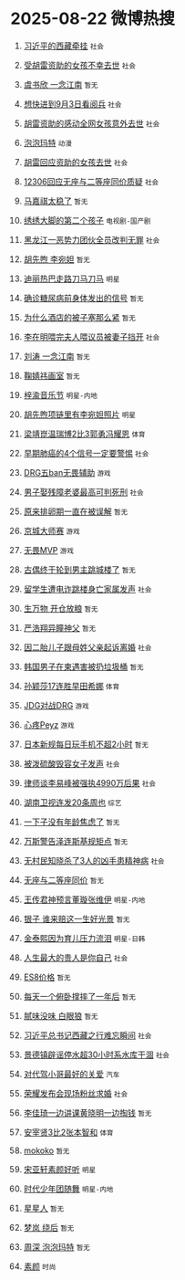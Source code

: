 # 2025-08-22 微博热搜 
1. [习近平的西藏牵挂](https://m.weibo.cn/search?containerid=100103type%3D1%26t%3D10%26q%3D%23%E4%B9%A0%E8%BF%91%E5%B9%B3%E7%9A%84%E8%A5%BF%E8%97%8F%E7%89%B5%E6%8C%82%23&stream_entry_id=51&isnewpage=1&extparam=seat%3D1%26cate%3D10103%26q%3D%2523%25E4%25B9%25A0%25E8%25BF%2591%25E5%25B9%25B3%25E7%259A%2584%25E8%25A5%25BF%25E8%2597%258F%25E7%2589%25B5%25E6%258C%2582%2523%26pos%3D0%26dgr%3D0%26stream_entry_id%3D51%26c_type%3D51%26filter_type%3Drealtimehot%26display_time%3D1755800907%26pre_seqid%3D17558009070760539334103) `社会` 

2. [受胡雷资助的女孩不幸去世](https://m.weibo.cn/search?containerid=100103type%3D1%26t%3D10%26q%3D%23%E5%8F%97%E8%83%A1%E9%9B%B7%E8%B5%84%E5%8A%A9%E7%9A%84%E5%A5%B3%E5%AD%A9%E4%B8%8D%E5%B9%B8%E5%8E%BB%E4%B8%96%23&stream_entry_id=31&isnewpage=1&extparam=seat%3D1%26realpos%3D1%26q%3D%2523%25E5%258F%2597%25E8%2583%25A1%25E9%259B%25B7%25E8%25B5%2584%25E5%258A%25A9%25E7%259A%2584%25E5%25A5%25B3%25E5%25AD%25A9%25E4%25B8%258D%25E5%25B9%25B8%25E5%258E%25BB%25E4%25B8%2596%2523%26filter_type%3Drealtimehot%26flag%3D0%26cate%3D5001%26lcate%3D5001%26pos%3D0%26c_type%3D31%26stream_entry_id%3D31%26band_rank%3D1%26dgr%3D0%26display_time%3D1755800907%26pre_seqid%3D17558009070760539334103) `社会` 

3. [虞书欣 一念江南](https://m.weibo.cn/search?containerid=100103type%3D1%26t%3D10%26q%3D%E8%99%9E%E4%B9%A6%E6%AC%A3+%E4%B8%80%E5%BF%B5%E6%B1%9F%E5%8D%97&stream_entry_id=31&isnewpage=1&extparam=seat%3D1%26realpos%3D2%26q%3D%25E8%2599%259E%25E4%25B9%25A6%25E6%25AC%25A3%2520%25E4%25B8%2580%25E5%25BF%25B5%25E6%25B1%259F%25E5%258D%2597%26filter_type%3Drealtimehot%26flag%3D2%26cate%3D5001%26lcate%3D5001%26pos%3D1%26c_type%3D31%26stream_entry_id%3D31%26band_rank%3D2%26dgr%3D0%26display_time%3D1755800907%26pre_seqid%3D17558009070760539334103) `暂无` 

4. [想快进到9月3日看阅兵](https://m.weibo.cn/search?containerid=100103type%3D1%26t%3D10%26q%3D%23%E6%83%B3%E5%BF%AB%E8%BF%9B%E5%88%B09%E6%9C%883%E6%97%A5%E7%9C%8B%E9%98%85%E5%85%B5%23&stream_entry_id=31&isnewpage=1&extparam=seat%3D1%26realpos%3D3%26q%3D%2523%25E6%2583%25B3%25E5%25BF%25AB%25E8%25BF%259B%25E5%2588%25B09%25E6%259C%25883%25E6%2597%25A5%25E7%259C%258B%25E9%2598%2585%25E5%2585%25B5%2523%26filter_type%3Drealtimehot%26flag%3D0%26cate%3D5001%26lcate%3D5001%26pos%3D2%26c_type%3D31%26stream_entry_id%3D31%26band_rank%3D3%26dgr%3D0%26display_time%3D1755800907%26pre_seqid%3D17558009070760539334103) `社会` 

5. [胡雷资助的感动全网女孩意外去世](https://m.weibo.cn/search?containerid=100103type%3D1%26t%3D10%26q%3D%23%E8%83%A1%E9%9B%B7%E8%B5%84%E5%8A%A9%E7%9A%84%E6%84%9F%E5%8A%A8%E5%85%A8%E7%BD%91%E5%A5%B3%E5%AD%A9%E6%84%8F%E5%A4%96%E5%8E%BB%E4%B8%96%23&stream_entry_id=31&isnewpage=1&extparam=seat%3D1%26realpos%3D4%26q%3D%2523%25E8%2583%25A1%25E9%259B%25B7%25E8%25B5%2584%25E5%258A%25A9%25E7%259A%2584%25E6%2584%259F%25E5%258A%25A8%25E5%2585%25A8%25E7%25BD%2591%25E5%25A5%25B3%25E5%25AD%25A9%25E6%2584%258F%25E5%25A4%2596%25E5%258E%25BB%25E4%25B8%2596%2523%26filter_type%3Drealtimehot%26flag%3D0%26cate%3D5001%26lcate%3D5001%26pos%3D3%26c_type%3D31%26stream_entry_id%3D31%26band_rank%3D4%26dgr%3D0%26display_time%3D1755800907%26pre_seqid%3D17558009070760539334103) `社会` 

6. [泡泡玛特](https://m.weibo.cn/search?containerid=100103type%3D1%26t%3D10%26q%3D%E6%B3%A1%E6%B3%A1%E7%8E%9B%E7%89%B9&stream_entry_id=31&isnewpage=1&extparam=seat%3D1%26realpos%3D5%26q%3D%25E6%25B3%25A1%25E6%25B3%25A1%25E7%258E%259B%25E7%2589%25B9%26filter_type%3Drealtimehot%26flag%3D16%26cate%3D5001%26lcate%3D5001%26pos%3D4%26c_type%3D31%26stream_entry_id%3D31%26band_rank%3D5%26dgr%3D0%26display_time%3D1755800907%26pre_seqid%3D17558009070760539334103) `动漫` 

7. [胡雷回应资助的女孩去世](https://m.weibo.cn/search?containerid=100103type%3D1%26t%3D10%26q%3D%23%E8%83%A1%E9%9B%B7%E5%9B%9E%E5%BA%94%E8%B5%84%E5%8A%A9%E7%9A%84%E5%A5%B3%E5%AD%A9%E5%8E%BB%E4%B8%96%23&stream_entry_id=31&isnewpage=1&extparam=seat%3D1%26realpos%3D6%26q%3D%2523%25E8%2583%25A1%25E9%259B%25B7%25E5%259B%259E%25E5%25BA%2594%25E8%25B5%2584%25E5%258A%25A9%25E7%259A%2584%25E5%25A5%25B3%25E5%25AD%25A9%25E5%258E%25BB%25E4%25B8%2596%2523%26filter_type%3Drealtimehot%26flag%3D0%26cate%3D5001%26lcate%3D5001%26pos%3D5%26c_type%3D31%26stream_entry_id%3D31%26band_rank%3D6%26dgr%3D0%26display_time%3D1755800907%26pre_seqid%3D17558009070760539334103) `社会` 

8. [12306回应无座与二等座同价质疑](https://m.weibo.cn/search?containerid=100103type%3D1%26t%3D10%26q%3D%2312306%E5%9B%9E%E5%BA%94%E6%97%A0%E5%BA%A7%E4%B8%8E%E4%BA%8C%E7%AD%89%E5%BA%A7%E5%90%8C%E4%BB%B7%E8%B4%A8%E7%96%91%23&stream_entry_id=31&isnewpage=1&extparam=seat%3D1%26realpos%3D7%26q%3D%252312306%25E5%259B%259E%25E5%25BA%2594%25E6%2597%25A0%25E5%25BA%25A7%25E4%25B8%258E%25E4%25BA%258C%25E7%25AD%2589%25E5%25BA%25A7%25E5%2590%258C%25E4%25BB%25B7%25E8%25B4%25A8%25E7%2596%2591%2523%26filter_type%3Drealtimehot%26flag%3D0%26cate%3D5001%26lcate%3D5001%26pos%3D6%26c_type%3D31%26stream_entry_id%3D31%26band_rank%3D7%26dgr%3D0%26display_time%3D1755800907%26pre_seqid%3D17558009070760539334103) `社会` 

9. [马嘉祺太稳了](https://m.weibo.cn/search?containerid=100103type%3D1%26t%3D10%26q%3D%23%E9%A9%AC%E5%98%89%E7%A5%BA%E5%A4%AA%E7%A8%B3%E4%BA%86%23&stream_entry_id=31&isnewpage=1&extparam=seat%3D1%26realpos%3D8%26q%3D%2523%25E9%25A9%25AC%25E5%2598%2589%25E7%25A5%25BA%25E5%25A4%25AA%25E7%25A8%25B3%25E4%25BA%2586%2523%26filter_type%3Drealtimehot%26flag%3D0%26cate%3D5001%26lcate%3D5001%26pos%3D7%26c_type%3D31%26stream_entry_id%3D31%26band_rank%3D8%26dgr%3D0%26display_time%3D1755800907%26pre_seqid%3D17558009070760539334103) `暂无` 

10. [绣绣大脚的第二个孩子](https://m.weibo.cn/search?containerid=100103type%3D1%26t%3D10%26q%3D%23%E7%BB%A3%E7%BB%A3%E5%A4%A7%E8%84%9A%E7%9A%84%E7%AC%AC%E4%BA%8C%E4%B8%AA%E5%AD%A9%E5%AD%90%23&stream_entry_id=31&isnewpage=1&extparam=seat%3D1%26realpos%3D9%26q%3D%2523%25E7%25BB%25A3%25E7%25BB%25A3%25E5%25A4%25A7%25E8%2584%259A%25E7%259A%2584%25E7%25AC%25AC%25E4%25BA%258C%25E4%25B8%25AA%25E5%25AD%25A9%25E5%25AD%2590%2523%26filter_type%3Drealtimehot%26flag%3D0%26cate%3D5001%26lcate%3D5001%26pos%3D8%26c_type%3D31%26stream_entry_id%3D31%26band_rank%3D9%26dgr%3D0%26display_time%3D1755800907%26pre_seqid%3D17558009070760539334103) `电视剧-国产剧` 

11. [黑龙江一恶势力团伙全员改判无罪](https://m.weibo.cn/search?containerid=100103type%3D1%26t%3D10%26q%3D%23%E9%BB%91%E9%BE%99%E6%B1%9F%E4%B8%80%E6%81%B6%E5%8A%BF%E5%8A%9B%E5%9B%A2%E4%BC%99%E5%85%A8%E5%91%98%E6%94%B9%E5%88%A4%E6%97%A0%E7%BD%AA%23&stream_entry_id=31&isnewpage=1&extparam=seat%3D1%26realpos%3D10%26q%3D%2523%25E9%25BB%2591%25E9%25BE%2599%25E6%25B1%259F%25E4%25B8%2580%25E6%2581%25B6%25E5%258A%25BF%25E5%258A%259B%25E5%259B%25A2%25E4%25BC%2599%25E5%2585%25A8%25E5%2591%2598%25E6%2594%25B9%25E5%2588%25A4%25E6%2597%25A0%25E7%25BD%25AA%2523%26filter_type%3Drealtimehot%26flag%3D0%26cate%3D5001%26lcate%3D5001%26pos%3D9%26c_type%3D31%26stream_entry_id%3D31%26band_rank%3D10%26dgr%3D0%26display_time%3D1755800907%26pre_seqid%3D17558009070760539334103) `社会` 

12. [胡先煦 李宛妲](https://m.weibo.cn/search?containerid=100103type%3D1%26t%3D10%26q%3D%E8%83%A1%E5%85%88%E7%85%A6+%E6%9D%8E%E5%AE%9B%E5%A6%B2&stream_entry_id=31&isnewpage=1&extparam=seat%3D1%26realpos%3D11%26q%3D%25E8%2583%25A1%25E5%2585%2588%25E7%2585%25A6%2520%25E6%259D%258E%25E5%25AE%259B%25E5%25A6%25B2%26filter_type%3Drealtimehot%26flag%3D2%26cate%3D5001%26lcate%3D5001%26pos%3D10%26c_type%3D31%26stream_entry_id%3D31%26band_rank%3D11%26dgr%3D0%26display_time%3D1755800907%26pre_seqid%3D17558009070760539334103) `暂无` 

13. [迪丽热巴走路刀马刀马](https://m.weibo.cn/search?containerid=100103type%3D1%26t%3D10%26q%3D%23%E8%BF%AA%E4%B8%BD%E7%83%AD%E5%B7%B4%E8%B5%B0%E8%B7%AF%E5%88%80%E9%A9%AC%E5%88%80%E9%A9%AC%23&stream_entry_id=31&isnewpage=1&extparam=seat%3D1%26realpos%3D12%26q%3D%2523%25E8%25BF%25AA%25E4%25B8%25BD%25E7%2583%25AD%25E5%25B7%25B4%25E8%25B5%25B0%25E8%25B7%25AF%25E5%2588%2580%25E9%25A9%25AC%25E5%2588%2580%25E9%25A9%25AC%2523%26filter_type%3Drealtimehot%26flag%3D0%26cate%3D5001%26lcate%3D5001%26pos%3D11%26c_type%3D31%26stream_entry_id%3D31%26band_rank%3D12%26dgr%3D0%26display_time%3D1755800907%26pre_seqid%3D17558009070760539334103) `明星` 

14. [确诊糖尿病前身体发出的信号](https://m.weibo.cn/search?containerid=100103type%3D1%26t%3D10%26q%3D%E7%A1%AE%E8%AF%8A%E7%B3%96%E5%B0%BF%E7%97%85%E5%89%8D%E8%BA%AB%E4%BD%93%E5%8F%91%E5%87%BA%E7%9A%84%E4%BF%A1%E5%8F%B7&stream_entry_id=31&isnewpage=1&extparam=seat%3D1%26realpos%3D13%26q%3D%25E7%25A1%25AE%25E8%25AF%258A%25E7%25B3%2596%25E5%25B0%25BF%25E7%2597%2585%25E5%2589%258D%25E8%25BA%25AB%25E4%25BD%2593%25E5%258F%2591%25E5%2587%25BA%25E7%259A%2584%25E4%25BF%25A1%25E5%258F%25B7%26filter_type%3Drealtimehot%26flag%3D0%26cate%3D5001%26lcate%3D5001%26pos%3D12%26c_type%3D31%26stream_entry_id%3D31%26band_rank%3D13%26dgr%3D0%26display_time%3D1755800907%26pre_seqid%3D17558009070760539334103) `暂无` 

15. [为什么酒店的被子塞那么紧](https://m.weibo.cn/search?containerid=100103type%3D1%26t%3D10%26q%3D%E4%B8%BA%E4%BB%80%E4%B9%88%E9%85%92%E5%BA%97%E7%9A%84%E8%A2%AB%E5%AD%90%E5%A1%9E%E9%82%A3%E4%B9%88%E7%B4%A7&stream_entry_id=31&isnewpage=1&extparam=seat%3D1%26realpos%3D14%26q%3D%25E4%25B8%25BA%25E4%25BB%2580%25E4%25B9%2588%25E9%2585%2592%25E5%25BA%2597%25E7%259A%2584%25E8%25A2%25AB%25E5%25AD%2590%25E5%25A1%259E%25E9%2582%25A3%25E4%25B9%2588%25E7%25B4%25A7%26filter_type%3Drealtimehot%26flag%3D0%26cate%3D5001%26lcate%3D5001%26pos%3D13%26c_type%3D31%26stream_entry_id%3D31%26band_rank%3D14%26dgr%3D0%26display_time%3D1755800907%26pre_seqid%3D17558009070760539334103) `暂无` 

16. [李在明喂完夫人喂议员被妻子挡开](https://m.weibo.cn/search?containerid=100103type%3D1%26t%3D10%26q%3D%23%E6%9D%8E%E5%9C%A8%E6%98%8E%E5%96%82%E5%AE%8C%E5%A4%AB%E4%BA%BA%E5%96%82%E8%AE%AE%E5%91%98%E8%A2%AB%E5%A6%BB%E5%AD%90%E6%8C%A1%E5%BC%80%23&stream_entry_id=31&isnewpage=1&extparam=seat%3D1%26realpos%3D15%26q%3D%2523%25E6%259D%258E%25E5%259C%25A8%25E6%2598%258E%25E5%2596%2582%25E5%25AE%258C%25E5%25A4%25AB%25E4%25BA%25BA%25E5%2596%2582%25E8%25AE%25AE%25E5%2591%2598%25E8%25A2%25AB%25E5%25A6%25BB%25E5%25AD%2590%25E6%258C%25A1%25E5%25BC%2580%2523%26filter_type%3Drealtimehot%26flag%3D0%26cate%3D5001%26lcate%3D5001%26pos%3D14%26c_type%3D31%26stream_entry_id%3D31%26band_rank%3D15%26dgr%3D0%26display_time%3D1755800907%26pre_seqid%3D17558009070760539334103) `社会` 

17. [刘涛 一念江南](https://m.weibo.cn/search?containerid=100103type%3D1%26t%3D10%26q%3D%E5%88%98%E6%B6%9B+%E4%B8%80%E5%BF%B5%E6%B1%9F%E5%8D%97&stream_entry_id=31&isnewpage=1&extparam=seat%3D1%26realpos%3D16%26q%3D%25E5%2588%2598%25E6%25B6%259B%2520%25E4%25B8%2580%25E5%25BF%25B5%25E6%25B1%259F%25E5%258D%2597%26filter_type%3Drealtimehot%26flag%3D0%26cate%3D5001%26lcate%3D5001%26pos%3D15%26c_type%3D31%26stream_entry_id%3D31%26band_rank%3D16%26dgr%3D0%26display_time%3D1755800907%26pre_seqid%3D17558009070760539334103) `暂无` 

18. [鞠婧祎画室](https://m.weibo.cn/search?containerid=100103type%3D1%26t%3D10%26q%3D%23%E9%9E%A0%E5%A9%A7%E7%A5%8E%E7%94%BB%E5%AE%A4%23&stream_entry_id=31&isnewpage=1&extparam=seat%3D1%26realpos%3D17%26q%3D%2523%25E9%259E%25A0%25E5%25A9%25A7%25E7%25A5%258E%25E7%2594%25BB%25E5%25AE%25A4%2523%26filter_type%3Drealtimehot%26flag%3D0%26cate%3D5001%26lcate%3D5001%26pos%3D16%26c_type%3D31%26stream_entry_id%3D31%26band_rank%3D17%26dgr%3D0%26display_time%3D1755800907%26pre_seqid%3D17558009070760539334103) `暂无` 

19. [梓渝音乐节](https://m.weibo.cn/search?containerid=100103type%3D1%26t%3D10%26q%3D%E6%A2%93%E6%B8%9D%E9%9F%B3%E4%B9%90%E8%8A%82&stream_entry_id=31&isnewpage=1&extparam=seat%3D1%26realpos%3D18%26q%3D%25E6%25A2%2593%25E6%25B8%259D%25E9%259F%25B3%25E4%25B9%2590%25E8%258A%2582%26filter_type%3Drealtimehot%26flag%3D0%26cate%3D5001%26lcate%3D5001%26pos%3D17%26c_type%3D31%26stream_entry_id%3D31%26band_rank%3D18%26dgr%3D0%26display_time%3D1755800907%26pre_seqid%3D17558009070760539334103) `明星-内地` 

20. [胡先煦项链里有李宛妲照片](https://m.weibo.cn/search?containerid=100103type%3D1%26t%3D10%26q%3D%E8%83%A1%E5%85%88%E7%85%A6%E9%A1%B9%E9%93%BE%E9%87%8C%E6%9C%89%E6%9D%8E%E5%AE%9B%E5%A6%B2%E7%85%A7%E7%89%87&stream_entry_id=31&isnewpage=1&extparam=seat%3D1%26realpos%3D19%26q%3D%25E8%2583%25A1%25E5%2585%2588%25E7%2585%25A6%25E9%25A1%25B9%25E9%2593%25BE%25E9%2587%258C%25E6%259C%2589%25E6%259D%258E%25E5%25AE%259B%25E5%25A6%25B2%25E7%2585%25A7%25E7%2589%2587%26filter_type%3Drealtimehot%26flag%3D0%26cate%3D5001%26lcate%3D5001%26pos%3D18%26c_type%3D31%26stream_entry_id%3D31%26band_rank%3D19%26dgr%3D0%26display_time%3D1755800907%26pre_seqid%3D17558009070760539334103) `明星` 

21. [梁靖崑温瑞博2比3郭勇冯耀恩](https://m.weibo.cn/search?containerid=100103type%3D1%26t%3D10%26q%3D%23%E6%A2%81%E9%9D%96%E5%B4%91%E6%B8%A9%E7%91%9E%E5%8D%9A2%E6%AF%943%E9%83%AD%E5%8B%87%E5%86%AF%E8%80%80%E6%81%A9%23&stream_entry_id=31&isnewpage=1&extparam=seat%3D1%26realpos%3D20%26q%3D%2523%25E6%25A2%2581%25E9%259D%2596%25E5%25B4%2591%25E6%25B8%25A9%25E7%2591%259E%25E5%258D%259A2%25E6%25AF%25943%25E9%2583%25AD%25E5%258B%2587%25E5%2586%25AF%25E8%2580%2580%25E6%2581%25A9%2523%26filter_type%3Drealtimehot%26flag%3D1%26cate%3D5001%26lcate%3D5001%26pos%3D19%26c_type%3D31%26stream_entry_id%3D31%26band_rank%3D20%26dgr%3D0%26display_time%3D1755800907%26pre_seqid%3D17558009070760539334103) `体育` 

22. [早期肺癌的4个信号一定要警惕](https://m.weibo.cn/search?containerid=100103type%3D1%26t%3D10%26q%3D%23%E6%97%A9%E6%9C%9F%E8%82%BA%E7%99%8C%E7%9A%844%E4%B8%AA%E4%BF%A1%E5%8F%B7%E4%B8%80%E5%AE%9A%E8%A6%81%E8%AD%A6%E6%83%95%23&stream_entry_id=31&isnewpage=1&extparam=seat%3D1%26realpos%3D21%26q%3D%2523%25E6%2597%25A9%25E6%259C%259F%25E8%2582%25BA%25E7%2599%258C%25E7%259A%25844%25E4%25B8%25AA%25E4%25BF%25A1%25E5%258F%25B7%25E4%25B8%2580%25E5%25AE%259A%25E8%25A6%2581%25E8%25AD%25A6%25E6%2583%2595%2523%26filter_type%3Drealtimehot%26flag%3D0%26cate%3D5001%26lcate%3D5001%26pos%3D20%26c_type%3D31%26stream_entry_id%3D31%26band_rank%3D21%26dgr%3D0%26display_time%3D1755800907%26pre_seqid%3D17558009070760539334103) `社会` 

23. [DRG五ban无畏辅助](https://m.weibo.cn/search?containerid=100103type%3D1%26t%3D10%26q%3D%23DRG%E4%BA%94ban%E6%97%A0%E7%95%8F%E8%BE%85%E5%8A%A9%23&stream_entry_id=31&isnewpage=1&extparam=seat%3D1%26realpos%3D22%26q%3D%2523DRG%25E4%25BA%2594ban%25E6%2597%25A0%25E7%2595%258F%25E8%25BE%2585%25E5%258A%25A9%2523%26filter_type%3Drealtimehot%26flag%3D1%26cate%3D5001%26lcate%3D5001%26pos%3D21%26c_type%3D31%26stream_entry_id%3D31%26band_rank%3D22%26dgr%3D0%26display_time%3D1755800907%26pre_seqid%3D17558009070760539334103) `游戏` 

24. [男子娶残障老婆最高可判死刑](https://m.weibo.cn/search?containerid=100103type%3D1%26t%3D10%26q%3D%23%E7%94%B7%E5%AD%90%E5%A8%B6%E6%AE%8B%E9%9A%9C%E8%80%81%E5%A9%86%E6%9C%80%E9%AB%98%E5%8F%AF%E5%88%A4%E6%AD%BB%E5%88%91%23&stream_entry_id=31&isnewpage=1&extparam=seat%3D1%26realpos%3D23%26q%3D%2523%25E7%2594%25B7%25E5%25AD%2590%25E5%25A8%25B6%25E6%25AE%258B%25E9%259A%259C%25E8%2580%2581%25E5%25A9%2586%25E6%259C%2580%25E9%25AB%2598%25E5%258F%25AF%25E5%2588%25A4%25E6%25AD%25BB%25E5%2588%2591%2523%26filter_type%3Drealtimehot%26flag%3D0%26cate%3D5001%26lcate%3D5001%26pos%3D22%26c_type%3D31%26stream_entry_id%3D31%26band_rank%3D23%26dgr%3D0%26display_time%3D1755800907%26pre_seqid%3D17558009070760539334103) `社会` 

25. [原来排卵期一直在被误解](https://m.weibo.cn/search?containerid=100103type%3D1%26t%3D10%26q%3D%E5%8E%9F%E6%9D%A5%E6%8E%92%E5%8D%B5%E6%9C%9F%E4%B8%80%E7%9B%B4%E5%9C%A8%E8%A2%AB%E8%AF%AF%E8%A7%A3&stream_entry_id=31&isnewpage=1&extparam=seat%3D1%26realpos%3D24%26q%3D%25E5%258E%259F%25E6%259D%25A5%25E6%258E%2592%25E5%258D%25B5%25E6%259C%259F%25E4%25B8%2580%25E7%259B%25B4%25E5%259C%25A8%25E8%25A2%25AB%25E8%25AF%25AF%25E8%25A7%25A3%26filter_type%3Drealtimehot%26flag%3D0%26cate%3D5001%26lcate%3D5001%26pos%3D23%26c_type%3D31%26stream_entry_id%3D31%26band_rank%3D24%26dgr%3D0%26display_time%3D1755800907%26pre_seqid%3D17558009070760539334103) `暂无` 

26. [京城大师赛](https://m.weibo.cn/search?containerid=100103type%3D1%26t%3D10%26q%3D%E4%BA%AC%E5%9F%8E%E5%A4%A7%E5%B8%88%E8%B5%9B&stream_entry_id=31&isnewpage=1&extparam=seat%3D1%26realpos%3D25%26q%3D%25E4%25BA%25AC%25E5%259F%258E%25E5%25A4%25A7%25E5%25B8%2588%25E8%25B5%259B%26filter_type%3Drealtimehot%26flag%3D1%26cate%3D5001%26lcate%3D5001%26pos%3D24%26c_type%3D31%26stream_entry_id%3D31%26band_rank%3D25%26dgr%3D0%26display_time%3D1755800907%26pre_seqid%3D17558009070760539334103) `游戏` 

27. [无畏MVP](https://m.weibo.cn/search?containerid=100103type%3D1%26t%3D10%26q%3D%E6%97%A0%E7%95%8FMVP&stream_entry_id=31&isnewpage=1&extparam=seat%3D1%26realpos%3D26%26q%3D%25E6%2597%25A0%25E7%2595%258FMVP%26filter_type%3Drealtimehot%26flag%3D0%26cate%3D5001%26lcate%3D5001%26pos%3D25%26c_type%3D31%26stream_entry_id%3D31%26band_rank%3D26%26dgr%3D0%26display_time%3D1755800907%26pre_seqid%3D17558009070760539334103) `游戏` 

28. [古偶终于轮到男主跳城楼了](https://m.weibo.cn/search?containerid=100103type%3D1%26t%3D10%26q%3D%E5%8F%A4%E5%81%B6%E7%BB%88%E4%BA%8E%E8%BD%AE%E5%88%B0%E7%94%B7%E4%B8%BB%E8%B7%B3%E5%9F%8E%E6%A5%BC%E4%BA%86&stream_entry_id=31&isnewpage=1&extparam=seat%3D1%26realpos%3D27%26q%3D%25E5%258F%25A4%25E5%2581%25B6%25E7%25BB%2588%25E4%25BA%258E%25E8%25BD%25AE%25E5%2588%25B0%25E7%2594%25B7%25E4%25B8%25BB%25E8%25B7%25B3%25E5%259F%258E%25E6%25A5%25BC%25E4%25BA%2586%26filter_type%3Drealtimehot%26flag%3D0%26cate%3D5001%26lcate%3D5001%26pos%3D26%26c_type%3D31%26stream_entry_id%3D31%26band_rank%3D27%26dgr%3D0%26display_time%3D1755800907%26pre_seqid%3D17558009070760539334103) `暂无` 

29. [留学生遭电诈跳楼身亡家属发声](https://m.weibo.cn/search?containerid=100103type%3D1%26t%3D10%26q%3D%23%E7%95%99%E5%AD%A6%E7%94%9F%E9%81%AD%E7%94%B5%E8%AF%88%E8%B7%B3%E6%A5%BC%E8%BA%AB%E4%BA%A1%E5%AE%B6%E5%B1%9E%E5%8F%91%E5%A3%B0%23&stream_entry_id=31&isnewpage=1&extparam=seat%3D1%26realpos%3D28%26q%3D%2523%25E7%2595%2599%25E5%25AD%25A6%25E7%2594%259F%25E9%2581%25AD%25E7%2594%25B5%25E8%25AF%2588%25E8%25B7%25B3%25E6%25A5%25BC%25E8%25BA%25AB%25E4%25BA%25A1%25E5%25AE%25B6%25E5%25B1%259E%25E5%258F%2591%25E5%25A3%25B0%2523%26filter_type%3Drealtimehot%26flag%3D0%26cate%3D5001%26lcate%3D5001%26pos%3D27%26c_type%3D31%26stream_entry_id%3D31%26band_rank%3D28%26dgr%3D0%26display_time%3D1755800907%26pre_seqid%3D17558009070760539334103) `社会` 

30. [生万物 开仓放粮](https://m.weibo.cn/search?containerid=100103type%3D1%26t%3D10%26q%3D%E7%94%9F%E4%B8%87%E7%89%A9+%E5%BC%80%E4%BB%93%E6%94%BE%E7%B2%AE&stream_entry_id=31&isnewpage=1&extparam=seat%3D1%26realpos%3D29%26q%3D%25E7%2594%259F%25E4%25B8%2587%25E7%2589%25A9%2520%25E5%25BC%2580%25E4%25BB%2593%25E6%2594%25BE%25E7%25B2%25AE%26filter_type%3Drealtimehot%26flag%3D0%26cate%3D5001%26lcate%3D5001%26pos%3D28%26c_type%3D31%26stream_entry_id%3D31%26band_rank%3D29%26dgr%3D0%26display_time%3D1755800907%26pre_seqid%3D17558009070760539334103) `暂无` 

31. [严浩翔异瞳神父](https://m.weibo.cn/search?containerid=100103type%3D1%26t%3D10%26q%3D%E4%B8%A5%E6%B5%A9%E7%BF%94%E5%BC%82%E7%9E%B3%E7%A5%9E%E7%88%B6&stream_entry_id=31&isnewpage=1&extparam=seat%3D1%26realpos%3D30%26q%3D%25E4%25B8%25A5%25E6%25B5%25A9%25E7%25BF%2594%25E5%25BC%2582%25E7%259E%25B3%25E7%25A5%259E%25E7%2588%25B6%26filter_type%3Drealtimehot%26flag%3D0%26cate%3D5001%26lcate%3D5001%26pos%3D29%26c_type%3D31%26stream_entry_id%3D31%26band_rank%3D30%26dgr%3D0%26display_time%3D1755800907%26pre_seqid%3D17558009070760539334103) `暂无` 

32. [因二胎儿子跟母姓父亲起诉离婚](https://m.weibo.cn/search?containerid=100103type%3D1%26t%3D10%26q%3D%23%E5%9B%A0%E4%BA%8C%E8%83%8E%E5%84%BF%E5%AD%90%E8%B7%9F%E6%AF%8D%E5%A7%93%E7%88%B6%E4%BA%B2%E8%B5%B7%E8%AF%89%E7%A6%BB%E5%A9%9A%23&stream_entry_id=31&isnewpage=1&extparam=seat%3D1%26realpos%3D31%26q%3D%2523%25E5%259B%25A0%25E4%25BA%258C%25E8%2583%258E%25E5%2584%25BF%25E5%25AD%2590%25E8%25B7%259F%25E6%25AF%258D%25E5%25A7%2593%25E7%2588%25B6%25E4%25BA%25B2%25E8%25B5%25B7%25E8%25AF%2589%25E7%25A6%25BB%25E5%25A9%259A%2523%26filter_type%3Drealtimehot%26flag%3D0%26cate%3D5001%26lcate%3D5001%26pos%3D30%26c_type%3D31%26stream_entry_id%3D31%26band_rank%3D31%26dgr%3D0%26display_time%3D1755800907%26pre_seqid%3D17558009070760539334103) `社会` 

33. [韩国男子在柬遇害被扔垃圾桶](https://m.weibo.cn/search?containerid=100103type%3D1%26t%3D10%26q%3D%E9%9F%A9%E5%9B%BD%E7%94%B7%E5%AD%90%E5%9C%A8%E6%9F%AC%E9%81%87%E5%AE%B3%E8%A2%AB%E6%89%94%E5%9E%83%E5%9C%BE%E6%A1%B6&stream_entry_id=31&isnewpage=1&extparam=seat%3D1%26realpos%3D32%26q%3D%25E9%259F%25A9%25E5%259B%25BD%25E7%2594%25B7%25E5%25AD%2590%25E5%259C%25A8%25E6%259F%25AC%25E9%2581%2587%25E5%25AE%25B3%25E8%25A2%25AB%25E6%2589%2594%25E5%259E%2583%25E5%259C%25BE%25E6%25A1%25B6%26filter_type%3Drealtimehot%26flag%3D1%26cate%3D5001%26lcate%3D5001%26pos%3D31%26c_type%3D31%26stream_entry_id%3D31%26band_rank%3D32%26dgr%3D0%26display_time%3D1755800907%26pre_seqid%3D17558009070760539334103) `暂无` 

34. [孙颖莎17连胜早田希娜](https://m.weibo.cn/search?containerid=100103type%3D1%26t%3D10%26q%3D%23%E5%AD%99%E9%A2%96%E8%8E%8E17%E8%BF%9E%E8%83%9C%E6%97%A9%E7%94%B0%E5%B8%8C%E5%A8%9C%23&stream_entry_id=31&isnewpage=1&extparam=seat%3D1%26realpos%3D33%26q%3D%2523%25E5%25AD%2599%25E9%25A2%2596%25E8%258E%258E17%25E8%25BF%259E%25E8%2583%259C%25E6%2597%25A9%25E7%2594%25B0%25E5%25B8%258C%25E5%25A8%259C%2523%26filter_type%3Drealtimehot%26flag%3D0%26cate%3D5001%26lcate%3D5001%26pos%3D32%26c_type%3D31%26stream_entry_id%3D31%26band_rank%3D33%26dgr%3D0%26display_time%3D1755800907%26pre_seqid%3D17558009070760539334103) `体育` 

35. [JDG对战DRG](https://m.weibo.cn/search?containerid=100103type%3D1%26t%3D10%26q%3D%23JDG%E5%AF%B9%E6%88%98DRG%23&stream_entry_id=31&isnewpage=1&extparam=seat%3D1%26realpos%3D34%26q%3D%2523JDG%25E5%25AF%25B9%25E6%2588%2598DRG%2523%26filter_type%3Drealtimehot%26flag%3D0%26cate%3D5001%26lcate%3D5001%26pos%3D33%26c_type%3D31%26stream_entry_id%3D31%26band_rank%3D34%26dgr%3D0%26display_time%3D1755800907%26pre_seqid%3D17558009070760539334103) `游戏` 

36. [心疼Peyz](https://m.weibo.cn/search?containerid=100103type%3D1%26t%3D10%26q%3D%23%E5%BF%83%E7%96%BCPeyz%23&stream_entry_id=31&isnewpage=1&extparam=seat%3D1%26realpos%3D35%26q%3D%2523%25E5%25BF%2583%25E7%2596%25BCPeyz%2523%26filter_type%3Drealtimehot%26flag%3D1%26cate%3D5001%26lcate%3D5001%26pos%3D34%26c_type%3D31%26stream_entry_id%3D31%26band_rank%3D35%26dgr%3D0%26display_time%3D1755800907%26pre_seqid%3D17558009070760539334103) `游戏` 

37. [日本新规每日玩手机不超2小时](https://m.weibo.cn/search?containerid=100103type%3D1%26t%3D10%26q%3D%E6%97%A5%E6%9C%AC%E6%96%B0%E8%A7%84%E6%AF%8F%E6%97%A5%E7%8E%A9%E6%89%8B%E6%9C%BA%E4%B8%8D%E8%B6%852%E5%B0%8F%E6%97%B6&stream_entry_id=31&isnewpage=1&extparam=seat%3D1%26realpos%3D36%26q%3D%25E6%2597%25A5%25E6%259C%25AC%25E6%2596%25B0%25E8%25A7%2584%25E6%25AF%258F%25E6%2597%25A5%25E7%258E%25A9%25E6%2589%258B%25E6%259C%25BA%25E4%25B8%258D%25E8%25B6%25852%25E5%25B0%258F%25E6%2597%25B6%26filter_type%3Drealtimehot%26flag%3D0%26cate%3D5001%26lcate%3D5001%26pos%3D35%26c_type%3D31%26stream_entry_id%3D31%26band_rank%3D36%26dgr%3D0%26display_time%3D1755800907%26pre_seqid%3D17558009070760539334103) `暂无` 

38. [被泼硫酸毁容女子发声](https://m.weibo.cn/search?containerid=100103type%3D1%26t%3D10%26q%3D%23%E8%A2%AB%E6%B3%BC%E7%A1%AB%E9%85%B8%E6%AF%81%E5%AE%B9%E5%A5%B3%E5%AD%90%E5%8F%91%E5%A3%B0%23&stream_entry_id=31&isnewpage=1&extparam=seat%3D1%26realpos%3D37%26q%3D%2523%25E8%25A2%25AB%25E6%25B3%25BC%25E7%25A1%25AB%25E9%2585%25B8%25E6%25AF%2581%25E5%25AE%25B9%25E5%25A5%25B3%25E5%25AD%2590%25E5%258F%2591%25E5%25A3%25B0%2523%26filter_type%3Drealtimehot%26flag%3D0%26cate%3D5001%26lcate%3D5001%26pos%3D36%26c_type%3D31%26stream_entry_id%3D31%26band_rank%3D37%26dgr%3D0%26display_time%3D1755800907%26pre_seqid%3D17558009070760539334103) `社会` 

39. [律师谈李易峰被强执4990万后果](https://m.weibo.cn/search?containerid=100103type%3D1%26t%3D10%26q%3D%23%E5%BE%8B%E5%B8%88%E8%B0%88%E6%9D%8E%E6%98%93%E5%B3%B0%E8%A2%AB%E5%BC%BA%E6%89%A74990%E4%B8%87%E5%90%8E%E6%9E%9C%23&stream_entry_id=31&isnewpage=1&extparam=seat%3D1%26realpos%3D38%26q%3D%2523%25E5%25BE%258B%25E5%25B8%2588%25E8%25B0%2588%25E6%259D%258E%25E6%2598%2593%25E5%25B3%25B0%25E8%25A2%25AB%25E5%25BC%25BA%25E6%2589%25A74990%25E4%25B8%2587%25E5%2590%258E%25E6%259E%259C%2523%26filter_type%3Drealtimehot%26flag%3D0%26cate%3D5001%26lcate%3D5001%26pos%3D37%26c_type%3D31%26stream_entry_id%3D31%26band_rank%3D38%26dgr%3D0%26display_time%3D1755800907%26pre_seqid%3D17558009070760539334103) `社会` 

40. [湖南卫视连发20条周也](https://m.weibo.cn/search?containerid=100103type%3D1%26t%3D10%26q%3D%E6%B9%96%E5%8D%97%E5%8D%AB%E8%A7%86%E8%BF%9E%E5%8F%9120%E6%9D%A1%E5%91%A8%E4%B9%9F&stream_entry_id=31&isnewpage=1&extparam=seat%3D1%26realpos%3D39%26q%3D%25E6%25B9%2596%25E5%258D%2597%25E5%258D%25AB%25E8%25A7%2586%25E8%25BF%259E%25E5%258F%259120%25E6%259D%25A1%25E5%2591%25A8%25E4%25B9%259F%26filter_type%3Drealtimehot%26flag%3D1%26cate%3D5001%26lcate%3D5001%26pos%3D38%26c_type%3D31%26stream_entry_id%3D31%26band_rank%3D39%26dgr%3D0%26display_time%3D1755800907%26pre_seqid%3D17558009070760539334103) `综艺` 

41. [一下子没有年龄焦虑了](https://m.weibo.cn/search?containerid=100103type%3D1%26t%3D10%26q%3D%E4%B8%80%E4%B8%8B%E5%AD%90%E6%B2%A1%E6%9C%89%E5%B9%B4%E9%BE%84%E7%84%A6%E8%99%91%E4%BA%86&stream_entry_id=31&isnewpage=1&extparam=seat%3D1%26realpos%3D40%26q%3D%25E4%25B8%2580%25E4%25B8%258B%25E5%25AD%2590%25E6%25B2%25A1%25E6%259C%2589%25E5%25B9%25B4%25E9%25BE%2584%25E7%2584%25A6%25E8%2599%2591%25E4%25BA%2586%26filter_type%3Drealtimehot%26flag%3D0%26cate%3D5001%26lcate%3D5001%26pos%3D39%26c_type%3D31%26stream_entry_id%3D31%26band_rank%3D40%26dgr%3D0%26display_time%3D1755800907%26pre_seqid%3D17558009070760539334103) `暂无` 

42. [万斯警告泽连斯基规矩点](https://m.weibo.cn/search?containerid=100103type%3D1%26t%3D10%26q%3D%23%E4%B8%87%E6%96%AF%E8%AD%A6%E5%91%8A%E6%B3%BD%E8%BF%9E%E6%96%AF%E5%9F%BA%E8%A7%84%E7%9F%A9%E7%82%B9%23&stream_entry_id=31&isnewpage=1&extparam=seat%3D1%26realpos%3D41%26q%3D%2523%25E4%25B8%2587%25E6%2596%25AF%25E8%25AD%25A6%25E5%2591%258A%25E6%25B3%25BD%25E8%25BF%259E%25E6%2596%25AF%25E5%259F%25BA%25E8%25A7%2584%25E7%259F%25A9%25E7%2582%25B9%2523%26filter_type%3Drealtimehot%26flag%3D0%26cate%3D5001%26lcate%3D5001%26pos%3D40%26c_type%3D31%26stream_entry_id%3D31%26band_rank%3D41%26dgr%3D0%26display_time%3D1755800907%26pre_seqid%3D17558009070760539334103) `暂无` 

43. [无村民知晓杀了3人的凶手患精神病](https://m.weibo.cn/search?containerid=100103type%3D1%26t%3D10%26q%3D%23%E6%97%A0%E6%9D%91%E6%B0%91%E7%9F%A5%E6%99%93%E6%9D%80%E4%BA%863%E4%BA%BA%E7%9A%84%E5%87%B6%E6%89%8B%E6%82%A3%E7%B2%BE%E7%A5%9E%E7%97%85%23&stream_entry_id=31&isnewpage=1&extparam=seat%3D1%26realpos%3D42%26q%3D%2523%25E6%2597%25A0%25E6%259D%2591%25E6%25B0%2591%25E7%259F%25A5%25E6%2599%2593%25E6%259D%2580%25E4%25BA%25863%25E4%25BA%25BA%25E7%259A%2584%25E5%2587%25B6%25E6%2589%258B%25E6%2582%25A3%25E7%25B2%25BE%25E7%25A5%259E%25E7%2597%2585%2523%26filter_type%3Drealtimehot%26flag%3D0%26cate%3D5001%26lcate%3D5001%26pos%3D41%26c_type%3D31%26stream_entry_id%3D31%26band_rank%3D42%26dgr%3D0%26display_time%3D1755800907%26pre_seqid%3D17558009070760539334103) `社会` 

44. [无座与二等座同价](https://m.weibo.cn/search?containerid=100103type%3D1%26t%3D10%26q%3D%23%E6%97%A0%E5%BA%A7%E4%B8%8E%E4%BA%8C%E7%AD%89%E5%BA%A7%E5%90%8C%E4%BB%B7%23&stream_entry_id=31&isnewpage=1&extparam=seat%3D1%26realpos%3D43%26q%3D%2523%25E6%2597%25A0%25E5%25BA%25A7%25E4%25B8%258E%25E4%25BA%258C%25E7%25AD%2589%25E5%25BA%25A7%25E5%2590%258C%25E4%25BB%25B7%2523%26filter_type%3Drealtimehot%26flag%3D0%26cate%3D5001%26lcate%3D5001%26pos%3D42%26c_type%3D31%26stream_entry_id%3D31%26band_rank%3D43%26dgr%3D0%26display_time%3D1755800907%26pre_seqid%3D17558009070760539334103) `暂无` 

45. [王传君神预言董璇张维伊](https://m.weibo.cn/search?containerid=100103type%3D1%26t%3D10%26q%3D%23%E7%8E%8B%E4%BC%A0%E5%90%9B%E7%A5%9E%E9%A2%84%E8%A8%80%E8%91%A3%E7%92%87%E5%BC%A0%E7%BB%B4%E4%BC%8A%23&stream_entry_id=31&isnewpage=1&extparam=seat%3D1%26realpos%3D44%26q%3D%2523%25E7%258E%258B%25E4%25BC%25A0%25E5%2590%259B%25E7%25A5%259E%25E9%25A2%2584%25E8%25A8%2580%25E8%2591%25A3%25E7%2592%2587%25E5%25BC%25A0%25E7%25BB%25B4%25E4%25BC%258A%2523%26filter_type%3Drealtimehot%26flag%3D0%26cate%3D5001%26lcate%3D5001%26pos%3D43%26c_type%3D31%26stream_entry_id%3D31%26band_rank%3D44%26dgr%3D0%26display_time%3D1755800907%26pre_seqid%3D17558009070760539334103) `明星-内地` 

46. [银子 谁来赔这一生好光景](https://m.weibo.cn/search?containerid=100103type%3D1%26t%3D10%26q%3D%E9%93%B6%E5%AD%90+%E8%B0%81%E6%9D%A5%E8%B5%94%E8%BF%99%E4%B8%80%E7%94%9F%E5%A5%BD%E5%85%89%E6%99%AF&stream_entry_id=31&isnewpage=1&extparam=seat%3D1%26realpos%3D45%26q%3D%25E9%2593%25B6%25E5%25AD%2590%2520%25E8%25B0%2581%25E6%259D%25A5%25E8%25B5%2594%25E8%25BF%2599%25E4%25B8%2580%25E7%2594%259F%25E5%25A5%25BD%25E5%2585%2589%25E6%2599%25AF%26filter_type%3Drealtimehot%26flag%3D0%26cate%3D5001%26lcate%3D5001%26pos%3D44%26c_type%3D31%26stream_entry_id%3D31%26band_rank%3D45%26dgr%3D0%26display_time%3D1755800907%26pre_seqid%3D17558009070760539334103) `暂无` 

47. [金泰熙因为育儿压力流泪](https://m.weibo.cn/search?containerid=100103type%3D1%26t%3D10%26q%3D%23%E9%87%91%E6%B3%B0%E7%86%99%E5%9B%A0%E4%B8%BA%E8%82%B2%E5%84%BF%E5%8E%8B%E5%8A%9B%E6%B5%81%E6%B3%AA%23&stream_entry_id=31&isnewpage=1&extparam=seat%3D1%26realpos%3D46%26q%3D%2523%25E9%2587%2591%25E6%25B3%25B0%25E7%2586%2599%25E5%259B%25A0%25E4%25B8%25BA%25E8%2582%25B2%25E5%2584%25BF%25E5%258E%258B%25E5%258A%259B%25E6%25B5%2581%25E6%25B3%25AA%2523%26filter_type%3Drealtimehot%26flag%3D0%26cate%3D5001%26lcate%3D5001%26pos%3D45%26c_type%3D31%26stream_entry_id%3D31%26band_rank%3D46%26dgr%3D0%26display_time%3D1755800907%26pre_seqid%3D17558009070760539334103) `明星-日韩` 

48. [人生最大的贵人是你自己](https://m.weibo.cn/search?containerid=100103type%3D1%26t%3D10%26q%3D%23%E4%BA%BA%E7%94%9F%E6%9C%80%E5%A4%A7%E7%9A%84%E8%B4%B5%E4%BA%BA%E6%98%AF%E4%BD%A0%E8%87%AA%E5%B7%B1%23&stream_entry_id=31&isnewpage=1&extparam=seat%3D1%26realpos%3D47%26q%3D%2523%25E4%25BA%25BA%25E7%2594%259F%25E6%259C%2580%25E5%25A4%25A7%25E7%259A%2584%25E8%25B4%25B5%25E4%25BA%25BA%25E6%2598%25AF%25E4%25BD%25A0%25E8%2587%25AA%25E5%25B7%25B1%2523%26filter_type%3Drealtimehot%26flag%3D1%26cate%3D5001%26lcate%3D5001%26pos%3D46%26c_type%3D31%26stream_entry_id%3D31%26band_rank%3D47%26dgr%3D0%26display_time%3D1755800907%26pre_seqid%3D17558009070760539334103) `社会` 

49. [ES8价格](https://m.weibo.cn/search?containerid=100103type%3D1%26t%3D10%26q%3DES8%E4%BB%B7%E6%A0%BC&stream_entry_id=31&isnewpage=1&extparam=seat%3D1%26realpos%3D48%26q%3DES8%25E4%25BB%25B7%25E6%25A0%25BC%26filter_type%3Drealtimehot%26flag%3D0%26cate%3D5001%26lcate%3D5001%26pos%3D47%26c_type%3D31%26stream_entry_id%3D31%26band_rank%3D48%26dgr%3D0%26display_time%3D1755800907%26pre_seqid%3D17558009070760539334103) `暂无` 

50. [每天一个俯卧撑摔了一年后](https://m.weibo.cn/search?containerid=100103type%3D1%26t%3D10%26q%3D%E6%AF%8F%E5%A4%A9%E4%B8%80%E4%B8%AA%E4%BF%AF%E5%8D%A7%E6%92%91%E6%91%94%E4%BA%86%E4%B8%80%E5%B9%B4%E5%90%8E&stream_entry_id=31&isnewpage=1&extparam=seat%3D1%26realpos%3D49%26q%3D%25E6%25AF%258F%25E5%25A4%25A9%25E4%25B8%2580%25E4%25B8%25AA%25E4%25BF%25AF%25E5%258D%25A7%25E6%2592%2591%25E6%2591%2594%25E4%25BA%2586%25E4%25B8%2580%25E5%25B9%25B4%25E5%2590%258E%26filter_type%3Drealtimehot%26flag%3D0%26cate%3D5001%26lcate%3D5001%26pos%3D48%26c_type%3D31%26stream_entry_id%3D31%26band_rank%3D49%26dgr%3D0%26display_time%3D1755800907%26pre_seqid%3D17558009070760539334103) `暂无` 

51. [腻味没味 白眼狼](https://m.weibo.cn/search?containerid=100103type%3D1%26t%3D10%26q%3D%E8%85%BB%E5%91%B3%E6%B2%A1%E5%91%B3+%E7%99%BD%E7%9C%BC%E7%8B%BC&stream_entry_id=31&isnewpage=1&extparam=seat%3D1%26realpos%3D50%26q%3D%25E8%2585%25BB%25E5%2591%25B3%25E6%25B2%25A1%25E5%2591%25B3%2520%25E7%2599%25BD%25E7%259C%25BC%25E7%258B%25BC%26filter_type%3Drealtimehot%26flag%3D0%26cate%3D5001%26lcate%3D5001%26pos%3D49%26c_type%3D31%26stream_entry_id%3D31%26band_rank%3D50%26dgr%3D0%26display_time%3D1755800907%26pre_seqid%3D17558009070760539334103) `暂无` 

52. [习近平总书记西藏之行难忘瞬间](https://m.weibo.cn/search?containerid=100103type%3D1%26t%3D10%26q%3D%23%E4%B9%A0%E8%BF%91%E5%B9%B3%E6%80%BB%E4%B9%A6%E8%AE%B0%E8%A5%BF%E8%97%8F%E4%B9%8B%E8%A1%8C%E9%9A%BE%E5%BF%98%E7%9E%AC%E9%97%B4%23&stream_entry_id=51&isnewpage=1&extparam=seat%3D1%26q%3D%2523%25E4%25B9%25A0%25E8%25BF%2591%25E5%25B9%25B3%25E6%2580%25BB%25E4%25B9%25A6%25E8%25AE%25B0%25E8%25A5%25BF%25E8%2597%258F%25E4%25B9%258B%25E8%25A1%258C%25E9%259A%25BE%25E5%25BF%2598%25E7%259E%25AC%25E9%2597%25B4%2523%26filter_type%3Drealtimehot%26stream_entry_id%3D51%26c_type%3D51%26dgr%3D0%26pos%3D0%26cate%3D10103%26display_time%3D1755793469%26pre_seqid%3D17557934691830283054849) `社会` 

53. [景德镇辟谣停水超30小时系水库干涸](https://m.weibo.cn/search?containerid=100103type%3D1%26t%3D10%26q%3D%23%E6%99%AF%E5%BE%B7%E9%95%87%E8%BE%9F%E8%B0%A3%E5%81%9C%E6%B0%B4%E8%B6%8530%E5%B0%8F%E6%97%B6%E7%B3%BB%E6%B0%B4%E5%BA%93%E5%B9%B2%E6%B6%B8%23&stream_entry_id=31&isnewpage=1&extparam=seat%3D1%26band_rank%3D7%26dgr%3D0%26stream_entry_id%3D31%26adid%3D297579%26is_ad_pos%3D1%26filter_type%3Drealtimehot%26pos%3D6%26lcate%3D5001%26q%3D%2523%25E6%2599%25AF%25E5%25BE%25B7%25E9%2595%2587%25E8%25BE%259F%25E8%25B0%25A3%25E5%2581%259C%25E6%25B0%25B4%25E8%25B6%258530%25E5%25B0%258F%25E6%2597%25B6%25E7%25B3%25BB%25E6%25B0%25B4%25E5%25BA%2593%25E5%25B9%25B2%25E6%25B6%25B8%2523%26c_type%3D31%26cate%3D5001%26display_time%3D1755793469%26pre_seqid%3D17557934691830283054849) `社会` 

54. [对代驾小哥最好的关爱](https://m.weibo.cn/search?containerid=100103type%3D1%26t%3D10%26q%3D%23%E5%AF%B9%E4%BB%A3%E9%A9%BE%E5%B0%8F%E5%93%A5%E6%9C%80%E5%A5%BD%E7%9A%84%E5%85%B3%E7%88%B1%23&stream_entry_id=31&isnewpage=1&extparam=seat%3D1%26band_rank%3D20%26dgr%3D0%26stream_entry_id%3D31%26realpos%3D20%26flag%3D1%26filter_type%3Drealtimehot%26pos%3D20%26lcate%3D5001%26q%3D%2523%25E5%25AF%25B9%25E4%25BB%25A3%25E9%25A9%25BE%25E5%25B0%258F%25E5%2593%25A5%25E6%259C%2580%25E5%25A5%25BD%25E7%259A%2584%25E5%2585%25B3%25E7%2588%25B1%2523%26c_type%3D31%26cate%3D5001%26display_time%3D1755793469%26pre_seqid%3D17557934691830283054849) `汽车` 

55. [荣耀发布会现场粉丝求婚](https://m.weibo.cn/search?containerid=100103type%3D1%26t%3D10%26q%3D%23%E8%8D%A3%E8%80%80%E5%8F%91%E5%B8%83%E4%BC%9A%E7%8E%B0%E5%9C%BA%E7%B2%89%E4%B8%9D%E6%B1%82%E5%A9%9A%23&stream_entry_id=31&isnewpage=1&extparam=seat%3D1%26band_rank%3D25%26dgr%3D0%26stream_entry_id%3D31%26realpos%3D25%26flag%3D1%26filter_type%3Drealtimehot%26pos%3D25%26lcate%3D5001%26q%3D%2523%25E8%258D%25A3%25E8%2580%2580%25E5%258F%2591%25E5%25B8%2583%25E4%25BC%259A%25E7%258E%25B0%25E5%259C%25BA%25E7%25B2%2589%25E4%25B8%259D%25E6%25B1%2582%25E5%25A9%259A%2523%26c_type%3D31%26cate%3D5001%26display_time%3D1755793469%26pre_seqid%3D17557934691830283054849) `社会` 

56. [李佳琦一边讲课黄晓明一边掏钱](https://m.weibo.cn/search?containerid=100103type%3D1%26t%3D10%26q%3D%E6%9D%8E%E4%BD%B3%E7%90%A6%E4%B8%80%E8%BE%B9%E8%AE%B2%E8%AF%BE%E9%BB%84%E6%99%93%E6%98%8E%E4%B8%80%E8%BE%B9%E6%8E%8F%E9%92%B1&stream_entry_id=31&isnewpage=1&extparam=seat%3D1%26band_rank%3D30%26dgr%3D0%26stream_entry_id%3D31%26realpos%3D30%26flag%3D0%26filter_type%3Drealtimehot%26pos%3D30%26lcate%3D5001%26q%3D%25E6%259D%258E%25E4%25BD%25B3%25E7%2590%25A6%25E4%25B8%2580%25E8%25BE%25B9%25E8%25AE%25B2%25E8%25AF%25BE%25E9%25BB%2584%25E6%2599%2593%25E6%2598%258E%25E4%25B8%2580%25E8%25BE%25B9%25E6%258E%258F%25E9%2592%25B1%26c_type%3D31%26cate%3D5001%26display_time%3D1755793469%26pre_seqid%3D17557934691830283054849) `暂无` 

57. [安宰贤3比2张本智和](https://m.weibo.cn/search?containerid=100103type%3D1%26t%3D10%26q%3D%23%E5%AE%89%E5%AE%B0%E8%B4%A43%E6%AF%942%E5%BC%A0%E6%9C%AC%E6%99%BA%E5%92%8C%23&stream_entry_id=31&isnewpage=1&extparam=seat%3D1%26band_rank%3D34%26dgr%3D0%26stream_entry_id%3D31%26realpos%3D34%26flag%3D0%26filter_type%3Drealtimehot%26pos%3D34%26lcate%3D5001%26q%3D%2523%25E5%25AE%2589%25E5%25AE%25B0%25E8%25B4%25A43%25E6%25AF%25942%25E5%25BC%25A0%25E6%259C%25AC%25E6%2599%25BA%25E5%2592%258C%2523%26c_type%3D31%26cate%3D5001%26display_time%3D1755793469%26pre_seqid%3D17557934691830283054849) `体育` 

58. [mokoko](https://m.weibo.cn/search?containerid=100103type%3D1%26t%3D10%26q%3Dmokoko&stream_entry_id=31&isnewpage=1&extparam=seat%3D1%26band_rank%3D41%26dgr%3D0%26stream_entry_id%3D31%26realpos%3D41%26flag%3D0%26filter_type%3Drealtimehot%26pos%3D41%26lcate%3D5001%26q%3Dmokoko%26c_type%3D31%26cate%3D5001%26display_time%3D1755793469%26pre_seqid%3D17557934691830283054849) `暂无` 

59. [宋亚轩素颜好听](https://m.weibo.cn/search?containerid=100103type%3D1%26t%3D10%26q%3D%23%E5%AE%8B%E4%BA%9A%E8%BD%A9%E7%B4%A0%E9%A2%9C%E5%A5%BD%E5%90%AC%23&stream_entry_id=31&isnewpage=1&extparam=seat%3D1%26band_rank%3D43%26dgr%3D0%26stream_entry_id%3D31%26realpos%3D43%26flag%3D1%26filter_type%3Drealtimehot%26pos%3D43%26lcate%3D5001%26q%3D%2523%25E5%25AE%258B%25E4%25BA%259A%25E8%25BD%25A9%25E7%25B4%25A0%25E9%25A2%259C%25E5%25A5%25BD%25E5%2590%25AC%2523%26c_type%3D31%26cate%3D5001%26display_time%3D1755793469%26pre_seqid%3D17557934691830283054849) `明星` 

60. [时代少年团随舞](https://m.weibo.cn/search?containerid=100103type%3D1%26t%3D10%26q%3D%E6%97%B6%E4%BB%A3%E5%B0%91%E5%B9%B4%E5%9B%A2%E9%9A%8F%E8%88%9E&stream_entry_id=31&isnewpage=1&extparam=seat%3D1%26band_rank%3D44%26dgr%3D0%26stream_entry_id%3D31%26realpos%3D44%26flag%3D0%26filter_type%3Drealtimehot%26pos%3D44%26lcate%3D5001%26q%3D%25E6%2597%25B6%25E4%25BB%25A3%25E5%25B0%2591%25E5%25B9%25B4%25E5%259B%25A2%25E9%259A%258F%25E8%2588%259E%26c_type%3D31%26cate%3D5001%26display_time%3D1755793469%26pre_seqid%3D17557934691830283054849) `明星-内地` 

61. [星星人](https://m.weibo.cn/search?containerid=100103type%3D1%26t%3D10%26q%3D%E6%98%9F%E6%98%9F%E4%BA%BA&stream_entry_id=31&isnewpage=1&extparam=seat%3D1%26band_rank%3D46%26dgr%3D0%26stream_entry_id%3D31%26realpos%3D46%26flag%3D0%26filter_type%3Drealtimehot%26pos%3D46%26lcate%3D5001%26q%3D%25E6%2598%259F%25E6%2598%259F%25E4%25BA%25BA%26c_type%3D31%26cate%3D5001%26display_time%3D1755793469%26pre_seqid%3D17557934691830283054849) `暂无` 

62. [梦岚 绕后](https://m.weibo.cn/search?containerid=100103type%3D1%26t%3D10%26q%3D%E6%A2%A6%E5%B2%9A+%E7%BB%95%E5%90%8E&stream_entry_id=31&isnewpage=1&extparam=seat%3D1%26band_rank%3D47%26dgr%3D0%26stream_entry_id%3D31%26realpos%3D47%26flag%3D1%26filter_type%3Drealtimehot%26pos%3D47%26lcate%3D5001%26q%3D%25E6%25A2%25A6%25E5%25B2%259A%2520%25E7%25BB%2595%25E5%2590%258E%26c_type%3D31%26cate%3D5001%26display_time%3D1755793469%26pre_seqid%3D17557934691830283054849) `暂无` 

63. [周深 泡泡玛特](https://m.weibo.cn/search?containerid=100103type%3D1%26t%3D10%26q%3D%E5%91%A8%E6%B7%B1+%E6%B3%A1%E6%B3%A1%E7%8E%9B%E7%89%B9&stream_entry_id=31&isnewpage=1&extparam=seat%3D1%26band_rank%3D49%26dgr%3D0%26stream_entry_id%3D31%26realpos%3D49%26flag%3D0%26filter_type%3Drealtimehot%26pos%3D49%26lcate%3D5001%26q%3D%25E5%2591%25A8%25E6%25B7%25B1%2520%25E6%25B3%25A1%25E6%25B3%25A1%25E7%258E%259B%25E7%2589%25B9%26c_type%3D31%26cate%3D5001%26display_time%3D1755793469%26pre_seqid%3D17557934691830283054849) `暂无` 

64. [素颜](https://m.weibo.cn/search?containerid=100103type%3D1%26t%3D10%26q%3D%E7%B4%A0%E9%A2%9C&stream_entry_id=31&isnewpage=1&extparam=seat%3D1%26band_rank%3D50%26dgr%3D0%26stream_entry_id%3D31%26realpos%3D50%26flag%3D0%26filter_type%3Drealtimehot%26pos%3D50%26lcate%3D5001%26q%3D%25E7%25B4%25A0%25E9%25A2%259C%26c_type%3D31%26cate%3D5001%26display_time%3D1755793469%26pre_seqid%3D17557934691830283054849) `时尚` 

